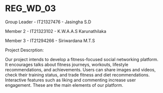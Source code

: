 # REG_WD_03

Group Leader - IT21327476 - Jasingha S.D

Member 2 - IT21323102 - K.W.A.A.S Karunathilaka

Member 3 - IT21294266 - Siriwardana M.T.S

Project Descrption:

Our project intends to develop a fitness-focused social networking platform. It encourages talks about fitness journeys, workouts, lifestyle recommendations, and achievements. Users can share images and videos, check their training status, and trade fitness and diet recommendations. Interactive features such as liking and commenting increase user engagement. These are the main elements of our platform.

